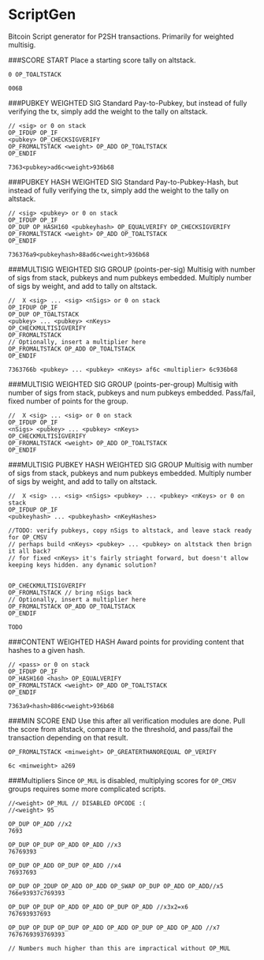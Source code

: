 ScriptGen
=========
Bitcoin Script generator for P2SH transactions. Primarily for weighted multisig.

###SCORE START
Place a starting score tally on altstack. 
```
0 OP_TOALTSTACK
```

```
006B
```

###PUBKEY WEIGHTED SIG
Standard Pay-to-Pubkey, but instead of fully verifying the tx, simply add the weight to the tally on altstack.
```
// <sig> or 0 on stack
OP_IFDUP OP_IF 
<pubkey> OP_CHECKSIGVERIFY 
OP_FROMALTSTACK <weight> OP_ADD OP_TOALTSTACK 
OP_ENDIF
```

```
7363<pubkey>ad6c<weight>936b68
```

###PUBKEY HASH WEIGHTED SIG
Standard Pay-to-Pubkey-Hash, but instead of fully verifying the tx, simply add the weight to the tally on altstack.
```
// <sig> <pubkey> or 0 on stack
OP_IFDUP OP_IF 
OP_DUP OP_HASH160 <pubkeyhash> OP_EQUALVERIFY OP_CHECKSIGVERIFY 
OP_FROMALTSTACK <weight> OP_ADD OP_TOALTSTACK 
OP_ENDIF
```

```
736376a9<pubkeyhash>88ad6c<weight>936b68
```

###MULTISIG WEIGHTED SIG GROUP (points-per-sig)
Multisig with number of sigs from stack, pubkeys and num pubkeys embedded. Multiply number of sigs by weight, and add to tally on altstack.
```
//  X <sig> ... <sig> <nSigs> or 0 on stack
OP_IFDUP OP_IF 
OP_DUP OP_TOALTSTACK
<pubkey> ... <pubkey> <nKeys>
OP_CHECKMULTISIGVERIFY
OP_FROMALTSTACK 
// Optionally, insert a multiplier here
OP_FROMALTSTACK OP_ADD OP_TOALTSTACK
OP_ENDIF
```

```
7363766b <pubkey> ... <pubkey> <nKeys> af6c <multiplier> 6c936b68
```

###MULTISIG WEIGHTED SIG GROUP (points-per-group)
Multisig with number of sigs from stack, pubkeys and num pubkeys embedded. Pass/fail, fixed number of points for the group.
```
//  X <sig> ... <sig> or 0 on stack
OP_IFDUP OP_IF 
<nSigs> <pubkey> ... <pubkey> <nKeys>
OP_CHECKMULTISIGVERIFY
OP_FROMALTSTACK <weight> OP_ADD OP_TOALTSTACK
OP_ENDIF
```

###MULTISIG PUBKEY HASH WEIGHTED SIG GROUP
Multisig with number of sigs from stack, pubkeys and num pubkeys embedded. Multiply number of sigs by weight, and add to tally on altstack.
```
//  X <sig> ... <sig> <nSigs> <pubkey> ... <pubkey> <nKeys> or 0 on stack
OP_IFDUP OP_IF 
<pubkeyhash> ... <pubkeyhash> <nKeyHashes>

//TODO: verify pubkeys, copy nSigs to altstack, and leave stack ready for OP_CMSV
// perhaps build <nKeys> <pubkey> ... <pubkey> on altstack then brign it all back?
// for fixed <nKeys> it's fairly striaght forward, but doesn't allow keeping keys hidden. any dynamic solution?


OP_CHECKMULTISIGVERIFY
OP_FROMALTSTACK // bring nSigs back
// Optionally, insert a multiplier here
OP_FROMALTSTACK OP_ADD OP_TOALTSTACK
OP_ENDIF
```

```
TODO
```

###CONTENT WEIGHTED HASH
Award points for providing content that hashes to a given hash.
```
// <pass> or 0 on stack
OP_IFDUP OP_IF 
OP_HASH160 <hash> OP_EQUALVERIFY 
OP_FROMALTSTACK <weight> OP_ADD OP_TOALTSTACK 
OP_ENDIF
```

```
7363a9<hash>886c<weight>936b68
```

###MIN SCORE END
Use this after all verification modules are done. Pull the score from altstack, compare it to the threshold, and pass/fail the transaction depending on that result.
```
OP_FROMALTSTACK <minweight> OP_GREATERTHANOREQUAL OP_VERIFY
```

```
6c <minweight> a269
```



###Multipliers
Since `OP_MUL` is disabled, multiplying scores for `OP_CMSV` groups requires some more complicated scripts.
```
//<weight> OP_MUL // DISABLED OPCODE :(
//<weight> 95

OP_DUP OP_ADD //x2
7693

OP_DUP OP_DUP OP_ADD OP_ADD //x3
76769393

OP_DUP OP_ADD OP_DUP OP_ADD //x4
76937693

OP_DUP OP_2DUP OP_ADD OP_ADD OP_SWAP OP_DUP OP_ADD OP_ADD//x5
766e93937c769393

OP_DUP OP_DUP OP_ADD OP_ADD OP_DUP OP_ADD //x3x2=x6
767693937693

OP_DUP OP_DUP OP_DUP OP_ADD OP_ADD OP_DUP OP_ADD OP_ADD //x7
7676769393769393

// Numbers much higher than this are impractical without OP_MUL

```
